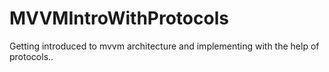 # MVVMIntroWithProtocols
Getting introduced to mvvm architecture and implementing with the help of protocols..
